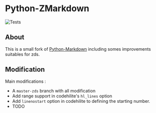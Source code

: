 Python-ZMarkdown
=================

![Tests](https://travis-ci.org/zestedesavoir/Python-ZMarkdown.svg?branch=master-zds)

About
-----

This is a small fork of [Python-Markdown](http://packages.python.org/Markdown/) including somes improvements suitables for zds. 

Modification
------------

Main modifications :
- A `master-zds` branch with all modification
- Add range support in codehilite's `hl_lines` option
- Add `linenostart` option in codehilite to defining the starting number.
- TODO
